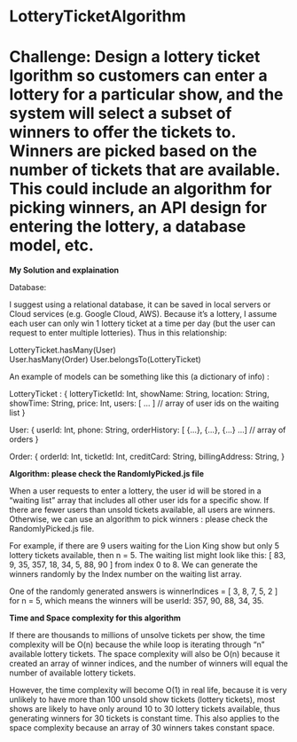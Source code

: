 # LotteryTicketAlgorithm

# Challenge: Design a lottery ticket lgorithm so customers can enter a lottery for a particular show, and the system will select a subset of winners to offer the tickets to. Winners are picked based on the number of tickets that are available. This could include an algorithm for picking winners, an API design for entering the lottery, a database model, etc.

**My Solution and explaination**

Database:

I suggest using a relational database, it can be saved in local servers or Cloud services (e.g. Google Cloud, AWS). Because it’s a lottery, I assume each user can only win 1 lottery ticket at a time per day (but the user can request to enter multiple lotteries). Thus in this relationship:

LotteryTicket.hasMany(User)   
User.hasMany(Order)
User.belongsTo(LotteryTicket)

An example of models can be something like this (a dictionary of info) :

LotteryTicket : {
	lotteryTicketId: Int,
	showName: String,
	location: String,
	showTime: String,
	price: Int,
	users: [ … ]   // array of user ids on the waiting list
}

User: {
	userId: Int,
	phone: String,
	orderHistory: [ {...}, {...}, {...} …]   // array of orders
}

Order: {
	orderId: Int,
	ticketId: Int,
	creditCard: String,
	billingAddress: String,
}

**Algorithm: please check the RandomlyPicked.js file**

When a user requests to enter a lottery, the user id will be stored in a “waiting list” array that includes all other user ids for a specific show. If there are fewer users than unsold tickets available, all users are winners. Otherwise, we can use an algorithm to pick winners : please check the RandomlyPicked.js file.

For example, if there are 9 users waiting for the Lion King show but only 5 lottery tickets available, then n = 5. The waiting list might look like this: [ 83, 9, 35, 357, 18, 34, 5, 88, 90 ] from index 0 to 8. We can generate the winners randomly by the Index number on the waiting list array.

One of the randomly generated answers is winnerIndices = [ 3, 8, 7, 5, 2 ] for n = 5, which means the winners will be userId: 357, 90, 88, 34, 35. 

**Time and Space complexity for this algorithm**

If there are thousands to millions of unsolve tickets per show, the time complexity will be O(n) because the while loop is iterating through “n” available lottery tickets. The space complexity will also be O(n) because it created an array of winner indices, and the number of winners will equal the number of available lottery tickets. 

However, the time complexity will become O(1) in real life, because it is very unlikely to have more than 100 unsold show tickets (lottery tickets), most shows are likely to have only around 10 to 30 lottery tickets available, thus generating winners for 30 tickets is constant time. This also applies to the space complexity because an array of 30 winners takes constant space.








